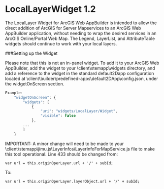 LocalLayerWidget 1.2
==

The LocalLayer Widget for ArcGIS Web AppBuilder is intended to allow the direct addition of ArcGIS for Server Mapservices to an ArcGIS Web AppBuilder application, without needing to wrap the desired services in an ArcGIS Online/Portal Web Map.  The Legend, LayerList, and AttributeTable widgets should continue to work with your local layers.

###Setting up the Widget

Please note that this is not an in-panel widget.  To add it to your ArcGIS Web AppBuilder, add the widget to your \client\stemapp\widgets directory, and add a reference to the widget in the standard default2Dapp configuration located at \client\builder\predefined-apps\default2DApp\config.json, under the widgetOnScreen section.

```javascript
Example:
	"widgetOnScreen": {
		"widgets": [
			{
				"uri": "widgets/LocalLayer/Widget",
				"visible": false
      		},
      	...
      	]
	}
```

IMPORTANT: A minor change will need to be made to your \client\stemapp\jimu.js\LayerInfos\LayerInfoForMapService.js file to make this tool operational.  Line 433 should be changed from:
```
var url = this.originOperLayer.url + '/' + subId;
```

To:
```
var url = this.originOperLayer.layerObject.url + '/' + subId;
```
